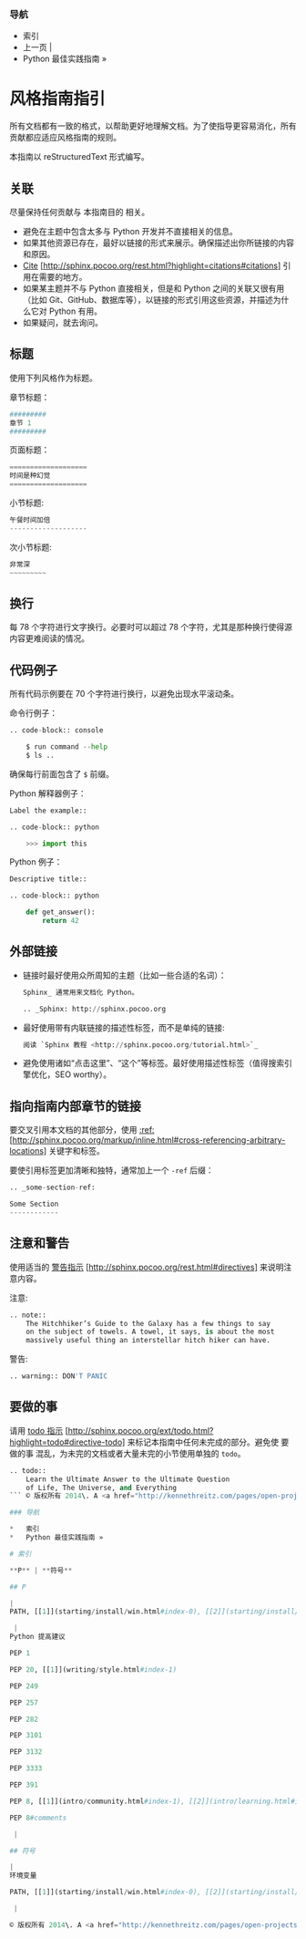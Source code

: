 ### 导航

*   索引
*   上一页 |
*   Python 最佳实践指南 »

 # 风格指南指引

所有文档都有一致的格式，以帮助更好地理解文档。为了使指导更容易消化，所有贡献都应适应风格指南的规则。

本指南以 reStructuredText 形式编写。

## 关联

尽量保持任何贡献与 本指南目的 相关。

*   避免在主题中包含太多与 Python 开发并不直接相关的信息。
*   如果其他资源已存在，最好以链接的形式来展示。确保描述出你所链接的内容和原因。
*   [Cite](http://sphinx.pocoo.org/rest.html?highlight=citations#citations) [http://sphinx.pocoo.org/rest.html?highlight=citations#citations] 引用在需要的地方。
*   如果某主题并不与 Python 直接相关，但是和 Python 之间的关联又很有用（比如 Git、GitHub、数据库等），以链接的形式引用这些资源，并描述为什么它对 Python 有用。
*   如果疑问，就去询问。

## 标题

使用下列风格作为标题。

章节标题：

```py
#########
章节 1
######### 
```

页面标题：

```py
===================
时间是种幻觉
=================== 
```

小节标题:

```py
午餐时间加倍
------------------- 
```

次小节标题:

```py
非常深
~~~~~~~~~ 
```

## 换行

每 78 个字符进行文字换行。必要时可以超过 78 个字符，尤其是那种换行使得源内容更难阅读的情况。

## 代码例子

所有代码示例要在 70 个字符进行换行，以避免出现水平滚动条。

命令行例子：

```py
.. code-block:: console

    $ run command --help
    $ ls .. 
```

确保每行前面包含了 `$` 前缀。

Python 解释器例子：

```py
Label the example::

.. code-block:: python

    >>> import this 
```

Python 例子：

```py
Descriptive title::

.. code-block:: python

    def get_answer():
        return 42 
```

## 外部链接

*   链接时最好使用众所周知的主题（比如一些合适的名词）：

    ```py
    Sphinx_ 通常用来文档化 Python。

    .. _Sphinx: http://sphinx.pocoo.org 
    ```

*   最好使用带有内联链接的描述性标签，而不是单纯的链接:

    ```py
    阅读 `Sphinx 教程 <http://sphinx.pocoo.org/tutorial.html>`_ 
    ```

*   避免使用诸如“点击这里”、“这个”等标签。最好使用描述性标签（值得搜索引擎优化，SEO worthy）。

## 指向指南内部章节的链接

要交叉引用本文档的其他部分，使用 [:ref:](http://sphinx.pocoo.org/markup/inline.html#cross-referencing-arbitrary-locations) [http://sphinx.pocoo.org/markup/inline.html#cross-referencing-arbitrary-locations] 关键字和标签。

要使引用标签更加清晰和独特，通常加上一个 `-ref` 后缀：

```py
.. _some-section-ref:

Some Section
------------ 
```

## 注意和警告

使用适当的 [警告指示](http://sphinx.pocoo.org/rest.html#directives) [http://sphinx.pocoo.org/rest.html#directives] 来说明注意内容。

注意:

```py
.. note::
    The Hitchhiker’s Guide to the Galaxy has a few things to say
    on the subject of towels. A towel, it says, is about the most
    massively useful thing an interstellar hitch hiker can have. 
```

警告:

```py
.. warning:: DON'T PANIC 
```

## 要做的事

请用 [todo 指示](http://sphinx.pocoo.org/ext/todo.html?highlight=todo#directive-todo) [http://sphinx.pocoo.org/ext/todo.html?highlight=todo#directive-todo] 来标记本指南中任何未完成的部分。避免使 要做的事 混乱，为未完的文档或者大量未完的小节使用单独的 `todo`。

```py
.. todo::
    Learn the Ultimate Answer to the Ultimate Question
    of Life, The Universe, and Everything 
``` © 版权所有 2014\. A <a href="http://kennethreitz.com/pages/open-projects.html">Kenneth Reitz</a> 工程。 <a href="http://creativecommons.org/licenses/by-nc-sa/3.0/"> Creative Commons Share-Alike 3.0</a>.

### 导航

*   索引
*   Python 最佳实践指南 »

# 索引

**P** | **符号**

## P

|  
PATH, [[1]](starting/install/win.html#index-0), [[2]](starting/install/win.html#index-1), [[3]](starting/install/win.html#index-2)

 |  
Python 提高建议

PEP 1

PEP 20, [[1]](writing/style.html#index-1)

PEP 249

PEP 257

PEP 282

PEP 3101

PEP 3132

PEP 3333

PEP 391

PEP 8, [[1]](intro/community.html#index-1), [[2]](intro/learning.html#index-0), [[3]](writing/style.html#index-2)

PEP 8#comments

 |

## 符号

|  
环境变量

PATH, [[1]](starting/install/win.html#index-0), [[2]](starting/install/win.html#index-1), [[3]](starting/install/win.html#index-2)

 |

© 版权所有 2014\. A <a href="http://kennethreitz.com/pages/open-projects.html">Kenneth Reitz</a> 工程。 <a href="http://creativecommons.org/licenses/by-nc-sa/3.0/"> Creative Commons Share-Alike 3.0</a>.